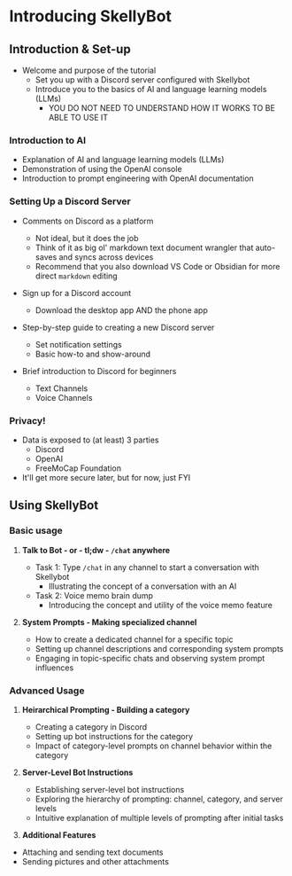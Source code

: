 # **Introducing SkellyBot**

##  **Introduction & Set-up**
   - Welcome and purpose of the tutorial
     - Set you up with a Discord server configured with Skellybot
     - Introduce you to the basics of AI and language learning models (LLMs)
       - YOU DO NOT NEED TO UNDERSTAND HOW IT WORKS TO BE ABLE TO USE IT     

### **Introduction to AI**
   - Explanation of AI and language learning models (LLMs)
   - Demonstration of using the OpenAI console
   - Introduction to prompt engineering with OpenAI documentation
  
### **Setting Up a Discord Server**
   - Comments on Discord as a platform
     - Not ideal, but it does the job
     - Think of it as big ol' markdown text document wrangler that auto-saves and syncs across devices
     - Recommend that you also download VS Code or Obsidian for more direct `markdown` editing
  
   - Sign up for a Discord account
     - Download the desktop app AND the phone app
   
   - Step-by-step guide to creating a new Discord server
     - Set notification settings
     - Basic how-to and show-around
     
   - Brief introduction to Discord for beginners
     - Text Channels
     - Voice Channels

### **Privacy!**
   - Data is exposed to (at least) 3 parties
     - Discord
     - OpenAI
     - FreeMoCap Foundation
   - It'll get more secure later, but for now, just FYI

## Using SkellyBot
### **Basic usage**
1. **Talk to Bot - or - tl;dw - `/chat` anywhere**
   - Task 1: Type `/chat` in any channel to start a conversation with Skellybot
      - Illustrating the concept of a conversation with an AI
   - Task 2: Voice memo brain dump
      - Introducing the concept and utility of the voice memo feature

1. **System Prompts - Making specialized channel**
   - How to create a dedicated channel for a specific topic
   - Setting up channel descriptions and corresponding system prompts
   - Engaging in topic-specific chats and observing system prompt influences

### Advanced Usage
1. **Heirarchical Prompting - Building a category**
   - Creating a category in Discord
   - Setting up bot instructions for the category
   - Impact of category-level prompts on channel behavior within the category

1. **Server-Level Bot Instructions**
   - Establishing server-level bot instructions
   - Exploring the hierarchy of prompting: channel, category, and server levels
   - Intuitive explanation of multiple levels of prompting after initial tasks

1.  **Additional Features**
   - Attaching and sending text documents
   - Sending pictures and other attachments

